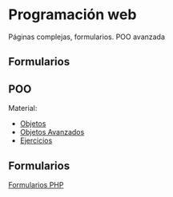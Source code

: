 # Programación web

Páginas complejas, formularios. POO avanzada

## Formularios

## POO

Material:
- [Objetos](./poo.md)
- [Objetos Avanzados](./poo.md)
- [Ejercicios](./poo-ejercicios.md)

## Formularios

[Formularios PHP](./formularios.md)


